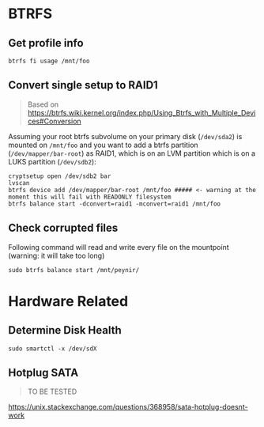 # BTRFS 
## Get profile info 

```
btrfs fi usage /mnt/foo
```

## Convert single setup to RAID1

> Based on https://btrfs.wiki.kernel.org/index.php/Using_Btrfs_with_Multiple_Devices#Conversion

Assuming your root btrfs subvolume on your primary disk (`/dev/sda2`) is mounted on `/mnt/foo` and you want to add a btrfs partition (`/dev/mapper/bar-root`) as RAID1, which is on an LVM partition which is on a LUKS partition (`/dev/sdb2`):

```
cryptsetup open /dev/sdb2 bar
lvscan 
btrfs device add /dev/mapper/bar-root /mnt/foo ##### <- warning at the moment this will fail with READONLY filesystem
btrfs balance start -dconvert=raid1 -mconvert=raid1 /mnt/foo
```

## Check corrupted files 

Following command will read and write every file on the mountpoint (warning: it will take too long)

```
sudo btrfs balance start /mnt/peynir/
```

# Hardware Related 

## Determine Disk Health 

```
sudo smartctl -x /dev/sdX
```

## Hotplug SATA 

> TO BE TESTED

https://unix.stackexchange.com/questions/368958/sata-hotplug-doesnt-work

